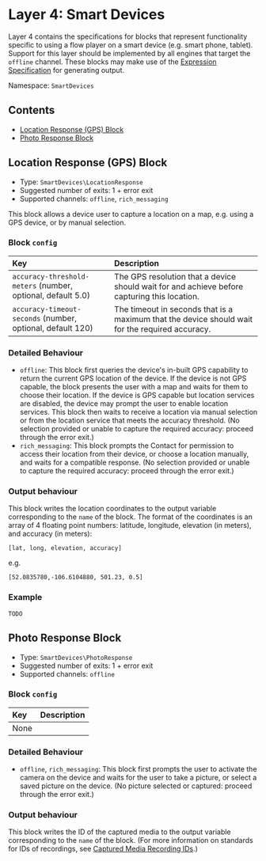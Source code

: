 # Layer 4: Smart Devices

Layer 4 contains the specifications for blocks that represent functionality specific to using a flow player on a smart device \(e.g. smart phone, tablet\).  
Support for this layer should be implemented by all engines that target the `offline` channel. These blocks may make use of the [Expression Specification](../expressions.md) for generating output.

Namespace: `SmartDevices`

## Contents

* [Location Response \(GPS\) Block](blocks-3.md#location-response-gps-block)
* [Photo Response Block](blocks-3.md#photo-response-block)

## Location Response \(GPS\) Block

* Type: `SmartDevices\LocationResponse`
* Suggested number of exits: 1 + error exit
* Supported channels: `offline`, `rich_messaging`

This block allows a device user to capture a location on a map, e.g. using a GPS device, or by manual selection.

### Block `config`

| Key | Description |
| :--- | :--- |
| `accuracy-threshold-meters` \(number, optional, default 5.0\) | The GPS resolution that a device should wait for and achieve before capturing this location. |
| `accuracy-timeout-seconds` \(number, optional, default 120\) | The timeout in seconds that is a maximum that the device should wait for the required accuracy. |

### Detailed Behaviour

* `offline`: This block first queries the device's in-built GPS capability to return the current GPS location of the device. If the device is not GPS capable, the block presents the user with a map and waits for them to choose their location.  If the device is GPS capable but location services are disabled, the device may prompt the user to enable location services. This block then waits to receive a location via manual selection or from the location service that meets the accuracy threshold.  \(No selection provided or unable to capture the required accuracy: proceed through the error exit.\)
* `rich_messaging`: This block prompts the Contact for permission to access their location from their device, or choose a location manually, and waits for a compatible response. \(No selection provided or unable to capture the required accuracy: proceed through the error exit.\)

### Output behaviour

This block writes the location coordinates to the output variable corresponding to the `name` of the block. The format of the coordinates is an array of 4 floating point numbers: latitude, longitude, elevation \(in meters\), and accuracy \(in meters\):

```text
[lat, long, elevation, accuracy]
```

e.g.

```text
[52.0835780,-106.6104880, 501.23, 0.5]
```

### Example

```text
TODO
```

## Photo Response Block

* Type: `SmartDevices\PhotoResponse`
* Suggested number of exits: 1 + error exit
* Supported channels: `offline`

### Block `config`

| Key | Description |
| :--- | :--- |
| None |  |

### Detailed Behaviour

* `offline`, `rich_messaging`: This block first prompts the user to activate the camera on the device and waits for the user to take a picture, or select a saved picture on the device. \(No picture selected or captured: proceed through the error exit.\)

### Output behaviour

This block writes the ID of the captured media to the output variable corresponding to the `name` of the block. \(For more information on standards for IDs of recordings, see [Captured Media Recording IDs](https://github.com/floip/flow-specification/tree/7a09ac6d0cd28370fd159bce33d69f61c8eb4c30/layers/layer4/TODO/README.md).\)

